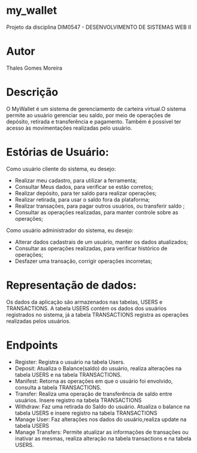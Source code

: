 # my_wallet
Projeto da disciplina DIM0547 - DESENVOLVIMENTO DE SISTEMAS WEB II

# Autor
Thales Gomes Moreira

# Descrição

O MyWallet é um sistema de gerenciamento de carteira virtual.O sistema permite ao usuário gerenciar seu saldo, por meio de operações de depósito, retirada e transferência e pagamento. Também é possível ter acesso às movimentações realizadas pelo usuário.

# Estórias de Usuário:
Como usuário cliente do sistema, eu desejo:
- Realizar meu cadastro, para utilizar a ferramenta;
- Consultar Meus dados, para verificar se estão corretos;
- Realizar depósito, para ter saldo para realizar operações;
- Realizar retirada, para usar o saldo fora da plataforma;
- Realizar transações, para pagar outros usuários, ou transferir saldo ;
- Consultar as operações realizadas, para manter controle sobre as operações;

Como usuário administrador do sistema, eu desejo:
- Alterar dados cadastrais de um usuário, manter os dados atualizados;
- Consultar as operações realizadas, para verificar histórico de operações;
- Desfazer uma transação, corrigir operações incorretas;

# Representação de dados:
Os dados da aplicação são armazenados nas tabelas, USERS e TRANSACTIONS. A tabela USERS contém os dados dos usuários registrados no sistema, já a tabela TRANSACTIONS registra as operações realizadas pelos usuários.

# Endpoints
- Register: Registra o usuário na tabela Users.
- Deposit: Atualiza o Balance(saldo) do usuário, realiza alterações na tabela USERS e na tabela TRANSACTIONS.
- Manifest: Retorna as operações em que o usuário foi envolvido, consulta a tabela TRANSACTIONS.
- Transfer: Realiza uma operação de transferência de saldo entre usuários. Insere registro na tabela TRANSACTIONS
- Withdraw: Faz uma retirada do Saldo do usuário. Atualiza o balance na tabela USERS e insere registro na tabela TRANSACTIONS
- Manage User: Faz alterações nos dados do usuário,realiza update na tabela USERS
- Manage Transfers: Permite atualizar as informações de transações ou inativar as mesmas, realiza alteração na tabela transactions e na tabela USERS.
